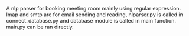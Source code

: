 A nlp parser for booking meeting room mainly using regular expression.
Imap and smtp are for email sending and reading, nlparser.py is called in connect_database.py and database module is called in main function.
main.py can be ran directly.
